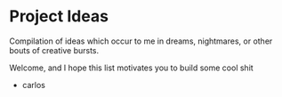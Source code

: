 # Project Ideas

Compilation of ideas which occur to me in dreams, nightmares, or other bouts of creative bursts. <br/>

Welcome, and I hope this list motivates you to build some cool shit <br />

- carlos